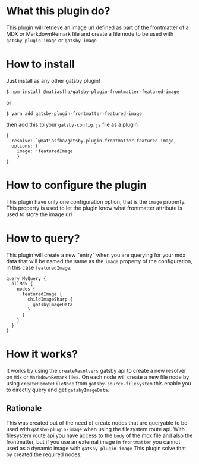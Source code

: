 # What this plugin do?
This plugin will retrieve an image url defined as part of the frontmatter of a MDX or MarkdownRemark
file and create a file node to be used with `gatsby-plugin-image` or `gatsby-image`

# How to install
Just install as any other gatsby plugin! 

`$ npm install @matiasfha/gatsby-plugin-frontmatter-featured-image`

or 

`$ yarn add gatsby-plugin-frontmatter-featured-image`

then add this to your `gatsby-config.js` file as a plugin
```
{
  resolve: `@matiasfha/gatsby-plugin-frontmatter-featured-image,
  options: {
    image: 'featuredImage'
    }
}
```

# How to configure the plugin

This plugin have only one configuration option, that is the `image` property. This property is used
to let the plugin know what frontmatter attribute is used to store the image url

# How to query?
This plugin will create a new "entry"  when you are querying for your mdx data that will be named the same as the `image` property of the configuration, in this case `featuredImage`.

```
query MyQuery {
  allMdx {
    nodes {
      featuredImage {
        childImageSharp {
          gatsbyImageData
        }
      }
    }
  }
}
```


# How it works?

It works by using the `createResolvers` gatsby api to create a new resolver on `Mdx`  or
`MarkdownRemark` files. On each node will create a new file node by using `createRemoteFileNode` from `gatsby-source-filesystem` this enable you to directly query and get `gatsbyImageData`.

## Rationale
This was created out of the need of create nodes that are queryable to be used with  `gatsby-plugin-image` when using the filesystem route api.
With filesystem route api you have access to the `body` of the mdx file and also the frontmatter, but if you use an external image in `frontmatter` you cannot used as a dynamic image with `gatsby-plugin-image`
This plugin solve that by created the required nodes.


